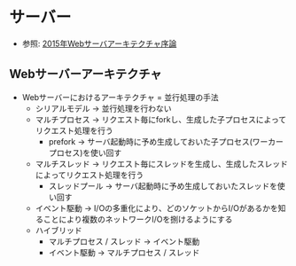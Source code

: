 # サーバー
- 参照: [2015年Webサーバアーキテクチャ序論](https://blog.yuuk.io/entry/2015-webserver-architecture)
## Webサーバーアーキテクチャ
- Webサーバーにおけるアーキテクチャ = 並行処理の手法
  - シリアルモデル -> 並行処理を行わない
  - マルチプロセス -> リクエスト毎にforkし、生成した子プロセスによってリクエスト処理を行う
    - prefork -> サーバ起動時に予め生成しておいた子プロセス(ワーカープロセス)を使い回す
  - マルチスレッド ->  リクエスト毎にスレッドを生成し、生成したスレッドによってリクエスト処理を行う
    - スレッドプール -> サーバ起動時に予め生成しておいたスレッドを使い回す
  - イベント駆動 -> I/Oの多重化により、どのソケットからI/Oがあるかを知ることにより複数のネットワークI/Oを捌けるようにする
  - ハイブリッド
    - マルチプロセス / スレッド -> イベント駆動
    - イベント駆動 -> マルチプロセス / スレッド
